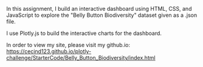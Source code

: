 In this assignment, I build an interactive dashboard using HTML, CSS, and JavaScript to explore the "Belly Button Biodiversity" dataset given as a .json file.

I use Plotly.js to build the interactive charts for the dashboard.

In order to view my site, please visit my github.io: https://cecind123.github.io/plotly-challenge/StarterCode/Belly_Button_Biodiversity/index.html
